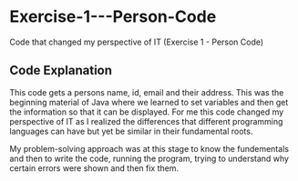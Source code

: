 # Exercise-1---Person-Code
Code that changed my perspective of IT (Exercise 1 - Person Code)

## Code Explanation
This code gets a persons name, id, email and their address. This was the beginning material of Java where we learned to set variables and then get the information so that it can be displayed. For me this code changed my perspective of IT as I realized the differences that different programming languages can have but yet be similar in their fundamental roots.

My problem-solving approach was at this stage to know the fundementals and then to write the code, running the program, trying to understand why certain errors were shown and then fix them.
